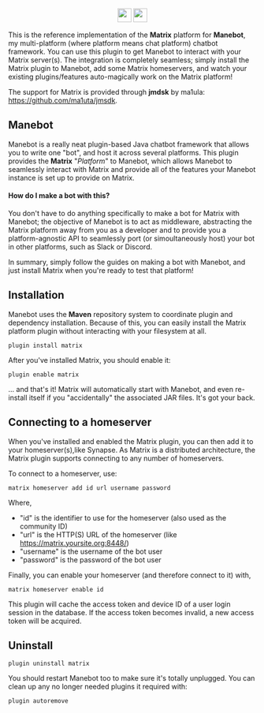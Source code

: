 <p align="center">
  <br/>
  <a href="https://discord.gg/qJPzQX3"><img height="28" src="https://img.shields.io/discord/563010101254815776.svg?label=Discord&logo=discord&style=for-the-badge"></a> <img height="28" src="https://img.shields.io/github/issues/manebot/discord.svg?style=for-the-badge">
</p>

This is the reference implementation of the **Matrix** platform for **Manebot**, my multi-platform (where platform means chat platform) chatbot framework. You can use this plugin to get Manebot to interact with your Matrix server(s).  The integration is completely seamless; simply install the Matrix plugin to Manebot, add some Matrix homeservers, and watch your existing plugins/features auto-magically work on the Matrix platform!

The support for Matrix is provided through **jmdsk** by ma1ula: https://github.com/ma1uta/jmsdk.

## Manebot

Manebot is a really neat plugin-based Java chatbot framework that allows you to write one "bot", and host it across several platforms. This plugin provides the **Matrix** "*Platform*" to Manebot, which allows Manebot to seamlessly interact with Matrix and provide all of the features your Manebot instance is set up to provide on Matrix.

#### How do I make a bot with this?

You don't have to do anything specifically to make a bot for Matrix with Manebot; the objective of Manebot is to act as middleware, abstracting the Matrix platform away from you as a developer and to provide you a platform-agnostic API to seamlessly port (or simoultaneously host) your bot in other platforms, such as Slack or Discord.

In summary, simply follow the guides on making a bot with Manebot, and just install Matrix when you're ready to test that platform!

## Installation

Manebot uses the **Maven** repository system to coordinate plugin and dependency installation. Because of this, you can easily install the Matrix platform plugin without interacting with your filesystem at all.

```
plugin install matrix
```

After you've installed Matrix, you should enable it:

```
plugin enable matrix
```

... and that's it! Matrix will automatically start with Manebot, and even re-install itself if you "accidentally" the associated JAR files. It's got your back.

## Connecting to a homeserver

When you've installed and enabled the Matrix plugin, you can then add it to your homeserver(s),like Synapse.  As Matrix is a distributed architecture, the Matrix plugin supports connecting to any number of homeservers.

To connect to a homeserver, use:

```
matrix homeserver add id url username password
```

Where,
 - "id" is the identifier to use for the homeserver (also used as the community ID)
 - "url" is the HTTP(S) URL of the homeserver (like https://matrix.yoursite.org:8448/)
 - "username" is the username of the bot user
 - "password" is the password of the bot user
 
Finally, you can enable your homeserver (and therefore connect to it) with,

```
matrix homeserver enable id
```

This plugin will cache the access token and device ID of a user login session in the database.  If the access token becomes invalid, a new access token will be acquired.

## Uninstall

```
plugin uninstall matrix
```

You should restart Manebot too to make sure it's totally unplugged. You can clean up any no longer needed plugins it required with:

```
plugin autoremove
```
